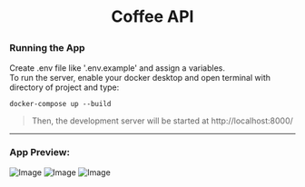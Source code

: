 # <p align="center"> Coffee API </p>
### Running the App
Create .env file like '.env.example' and assign a variables.\
To run the server, enable your docker desktop and open terminal with directory of project and type:
```
docker-compose up --build
```
> Then, the development server will be started at http://localhost:8000/
---
### App Preview:
![Image](https://i.imgur.com/dJXgLAM.png)
![Image](https://i.imgur.com/XEsAqTS.png)
![Image](https://i.imgur.com/GEH3nw4.png)
